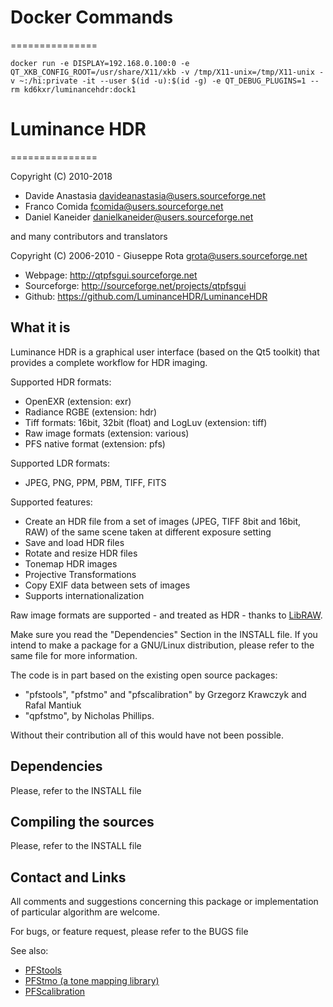 # Docker Commands
===============

```
docker run -e DISPLAY=192.168.0.100:0 -e QT_XKB_CONFIG_ROOT=/usr/share/X11/xkb -v /tmp/X11-unix=/tmp/X11-unix -v ~:/hi:private -it --user $(id -u):$(id -g) -e QT_DEBUG_PLUGINS=1 --rm kd6kxr/luminancehdr:dock1
```


# Luminance HDR
===============

Copyright (C) 2010-2018

 - Davide Anastasia <davideanastasia@users.sourceforge.net>
 - Franco Comida <fcomida@users.sourceforge.net>
 - Daniel Kaneider <danielkaneider@users.sourceforge.net>

 and many contributors and translators

Copyright (C) 2006-2010 - Giuseppe Rota <grota@users.sourceforge.net>

- Webpage: http://qtpfsgui.sourceforge.net 
- Sourceforge: http://sourceforge.net/projects/qtpfsgui 
- Github: https://github.com/LuminanceHDR/LuminanceHDR 

What it is
----------
Luminance HDR is a graphical user interface (based on the Qt5 toolkit) that provides a complete workflow for HDR imaging.

Supported HDR formats:
* OpenEXR (extension: exr)
* Radiance RGBE (extension: hdr)
* Tiff formats: 16bit, 32bit (float) and LogLuv (extension: tiff)
* Raw image formats (extension: various)
* PFS native format (extension: pfs)

Supported LDR formats:
* JPEG, PNG, PPM, PBM, TIFF, FITS

Supported features:
* Create an HDR file from a set of images (JPEG, TIFF 8bit and 16bit, RAW)
of the same scene taken at different exposure setting
* Save and load HDR files
* Rotate and resize HDR files
* Tonemap HDR images
* Projective Transformations
* Copy EXIF data between sets of images
* Supports internationalization

Raw image formats are supported - and treated as HDR - thanks to [LibRAW](http://www.libraw.org/).

Make sure you read the "Dependencies" Section in the INSTALL file. If you intend to make a package for a GNU/Linux distribution, please refer to the same file for more information.

The code is in part based on the existing open source packages:
- "pfstools", "pfstmo" and "pfscalibration" by Grzegorz Krawczyk and Rafal Mantiuk
- "qpfstmo", by Nicholas Phillips.

Without their contribution all of this would have not been possible.

Dependencies
------------
Please, refer to the INSTALL file

Compiling the sources
---------------------
Please, refer to the INSTALL file

Contact and Links
-----------------
All comments and suggestions concerning this package or implementation of particular algorithm are welcome.

For bugs, or feature request, please refer to the BUGS file

See also:
* [PFStools](http://www.mpii.mpg.de/resources/pfstools/)
* [PFStmo (a tone mapping library)](http://www.mpii.mpg.de/resources/tmo/)
* [PFScalibration](http://www.mpii.mpg.de/resources/hdr/calibration/pfs.html)
